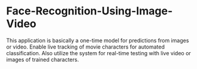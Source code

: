# Face-Recognition-Using-Image-Video
This application is basically a one-time model for predictions from images or video. Enable live tracking of movie characters for automated classification. Also utilize the system for real-time testing with live video or images of trained characters.
